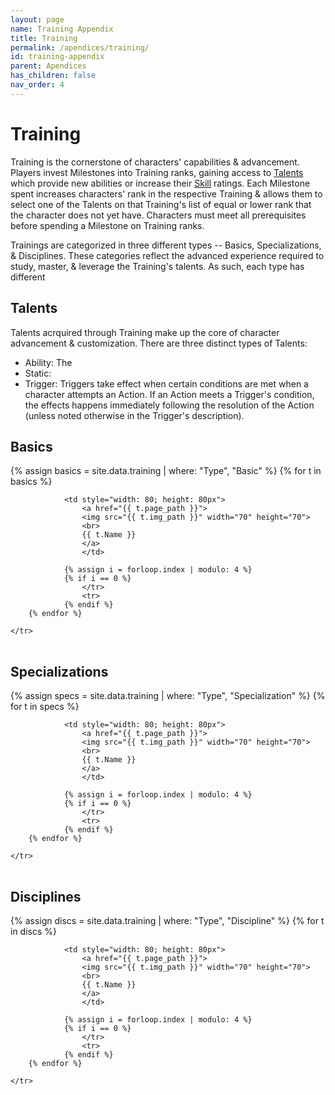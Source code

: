 ```yaml
---
layout: page
name: Training Appendix
title: Training
permalink: /apendices/training/
id: training-appendix
parent: Apendices
has_children: false
nav_order: 4
---
```



# Training
Training is the cornerstone of characters' capabilities & advancement.  Players invest Milestones into Training ranks, gaining access to [Talents](/characters/talents/) which provide new abilities or increase their [Skill](/no1_system/characters/skills/) ratings.  Each Milestone spent increases characters' rank in the respective Training & allows them to select one of the Talents on that Training's list of equal or lower rank that the character does not yet have.
Characters must meet all prerequisites before spending a Milestone on Training ranks.

Trainings are categorized in three different types -- Basics, Specializations, & Disciplines.  These categories reflect the advanced experience required to study, master, & leverage the Training's talents.  As such, each type has different 

## Talents
Talents acrquired through Training make up the core of character advancement & customization.  There are three distinct types of Talents:
- Ability: The 
- Static:
- Trigger: Triggers take effect when certain conditions are met when a character attempts an Action.  If an Action meets a Trigger's condition, the effects happens immediately following the resolution of the Action (unless noted otherwise in the Trigger's description).

## Basics

<table style="text-align: center;">
    <tr>
        {% assign basics = site.data.training | where: "Type", "Basic" %}
        {% for t in basics %}

                <td style="width: 80; height: 80px">
                    <a href="{{ t.page_path }}">
                    <img src="{{ t.img_path }}" width="70" height="70">
                    <br>
                    {{ t.Name }}
                    </a>
                    </td>
                
                {% assign i = forloop.index | modulo: 4 %}
                {% if i == 0 %}
                    </tr>
                    <tr>
                {% endif %}
        {% endfor %}

    </tr>

</table>

## Specializations

<table style="text-align: center;">
    <tr>
        {% assign specs = site.data.training | where: "Type", "Specialization" %}
        {% for t in specs %}

                <td style="width: 80; height: 80px">
                    <a href="{{ t.page_path }}">
                    <img src="{{ t.img_path }}" width="70" height="70">
                    <br>
                    {{ t.Name }}
                    </a>
                    </td>
                
                {% assign i = forloop.index | modulo: 4 %}
                {% if i == 0 %}
                    </tr>
                    <tr>
                {% endif %}
        {% endfor %}

    </tr>

</table>

## Disciplines

<table style="text-align: center;">
    <tr>
        {% assign discs = site.data.training | where: "Type", "Discipline" %}
        {% for t in discs %}

                <td style="width: 80; height: 80px">
                    <a href="{{ t.page_path }}">
                    <img src="{{ t.img_path }}" width="70" height="70">
                    <br>
                    {{ t.Name }}
                    </a>
                    </td>
                
                {% assign i = forloop.index | modulo: 4 %}
                {% if i == 0 %}
                    </tr>
                    <tr>
                {% endif %}
        {% endfor %}

    </tr>

</table>
